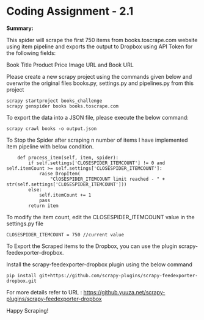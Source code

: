 # Coding Assignment - 2.1
**Summary:**

This spider will scrape the first 750 items from books.toscrape.com website using item pipeline and exports the output to Dropbox using API Token for the following fields:

Book Title
Product Price
Image URL and 
Book URL


Please create a new scrapy project using the commands given below and overwrite the original files books.py, settings.py and pipelines.py from this project

```
scrapy startproject books_challenge
scrapy genspider books books.toscrape.com
```

To export the data into a JSON file, please execute the below command:

```
scrapy crawl books -o output.json
```

To Stop the Spider after scraping n number of items I have implemented item pipeline with below condition.

```
    def process_item(self, item, spider):
        if self.settings['CLOSESPIDER_ITEMCOUNT'] != 0 and self.itemCount >= self.settings['CLOSESPIDER_ITEMCOUNT']:
            raise DropItem(
                "ClOSESPIDER_ITEMCOUNT limit reached - " + str(self.settings['CLOSESPIDER_ITEMCOUNT']))
        else:
            self.itemCount += 1
            pass
        return item
```

To modify the item count, edit the CLOSESPIDER_ITEMCOUNT value in the settings.py file

```
CLOSESPIDER_ITEMCOUNT = 750 //current value
```

To Export the Scraped items to the Dropbox, you can use the plugin scrapy-feedexporter-dropbox.

Install the scrapy-feedexporter-dropbox plugin using the below command

```
pip install git+https://github.com/scrapy-plugins/scrapy-feedexporter-dropbox.git
```

For more details refer to URL : https://github.yuuza.net/scrapy-plugins/scrapy-feedexporter-dropbox

Happy Scraping!
